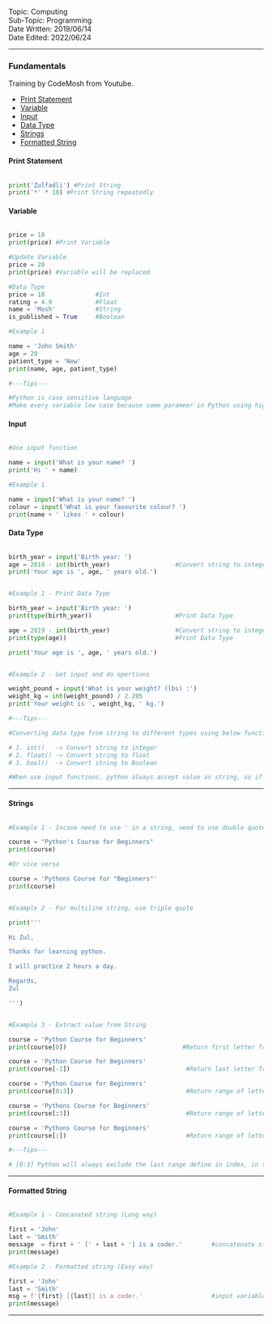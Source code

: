Topic: Computing<br>
Sub-Topic: Programming<br>
Date Written: 2019/06/14<br>
Date Edited: 2022/06/24<br>

---

### Fundamentals

Training by CodeMosh from Youtube.

- [Print Statement](/com_program/py_fundamentals.md?id=Print-Statement)<br>
- [Variable](/com_program/py_fundamentals.md?id=Variable)<br>
- [Input](/com_program/py_fundamentals.md?id=Input)<br>
- [Data Type](/com_program/py_fundamentals.md?id=Data-Type)<br>
- [Strings](/com_program/py_fundamentals.md?id=Strings)<br>
- [Formatted String](/com_program/py_fundamentals.md?id=FormattedString)<br>

#### Print Statement

```python

print('Zulfadli') #Print String
print('*' * 10) #Print String repeatedly

```

#### Variable

```python

price = 10
print(price) #Print Variable

#Update Variable
price = 20
print(price) #Variable will be replaced

#Data Type
price = 10              #Int
rating = 4.9            #Float
name = 'Mosh'           #String
is_published = True     #Boolean

#Example 1

name = 'John Smith'
age = 20
patient_type = 'New'
print(name, age, patient_type)

#---Tips---

#Python is case sensitive language
#Make every variable low case because some parameer in Python using higher case (Boolean)

```

#### Input

```python

#Use input function

name = input('What is your name? ')
print('Hi ' + name)

#Example 1

name = input('What is your name? ')
colour = input('What is your favourite colour? ')
print(name + ' likes ' + colour)

```

#### Data Type

```python

birth_year = input('Birth year: ')
age = 2019 - int(birth_year)                  #Convert string to integer
print('Your age is ', age, ' years old.')


#Example 1 - Print Data Type

birth_year = input('Birth year: ')
print(type(birth_year))                       #Print Data Type

age = 2019 - int(birth_year)                  #Convert string to integer
print(type(age))                              #Print Data Type

print('Your age is ', age, ' years old.')


#Example 2 - Get input and do opertions

weight_pound = input('What is your weight? (lbs) :')
weight_kg = int(weight_pound) / 2.205
print('Your weight is ', weight_kg, ' kg.')

#---Tips---

#Converting data type from string to different types using below functions

# 1. int()   -> Convert string to integer
# 2. float() -> Convert string to float
# 3. bool()  -> Convert string to Boolean

#When use input functions, python always accept value as string, so if want to perform operation, always convert to int of float.

```

---

#### Strings

```python

#Example 1 - Incase need to use ' in a string, need to use double quote

course = "Python's Course for Beginners"
print(course)

#Or vice versa

course = 'Pythons Course for "Beginners"'
print(course)


#Example 2 - For multiline string, use triple quote

print('''

Hi Zul,

Thanks for learning python.

I will practice 2 hours a day.

Regards,
Zul

''')


#Example 3 - Extract value from String

course = 'Python Course for Beginners'
print(course[0])                                #Return first letter from the strings

course = 'Python Course for Beginners'
print(course[-1])                                #Return last letter from the strings

course = 'Python Course for Beginners'
print(course[0:3])                               #Return range of letter from the strings

course = 'Pythons Course for Beginners'
print(course[:3])                                #Return range of letter from the strings, assume index [0] is the beginning

course = 'Pythons Course for Beginners'
print(course[:])                                 #Return range of letter from the strings, assume index [0] is the beginning and index [-1] as end

#---Tips---

# [0:3] Python will always exclude the last range define in index, in this case python will only return index [0], [1], [2]. [3] will not be returned.


```

---

#### Formatted String

```python

#Example 1 - Concanated string (Long way)

first = 'John'
last = 'Smith'
message  = first + ' [' + last + '] is a coder.'        #concatenate string + variable
print(message)

#Example 2 - Formatted string (Easy way)

first = 'John'
last = 'Smith'
msg = f'{first} [{last}] is a coder.'                   #input variable intu formatted strings
print(message)

```

---